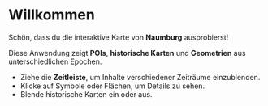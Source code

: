 # Willkommen

Schön, dass du die interaktive Karte von **Naumburg** ausprobierst!

Diese Anwendung zeigt **POIs**, **historische Karten** und **Geometrien** aus unterschiedlichen Epochen.

- Ziehe die **Zeitleiste**, um Inhalte verschiedener Zeiträume einzublenden.
- Klicke auf Symbole oder Flächen, um Details zu sehen.
- Blende historische Karten ein oder aus.
